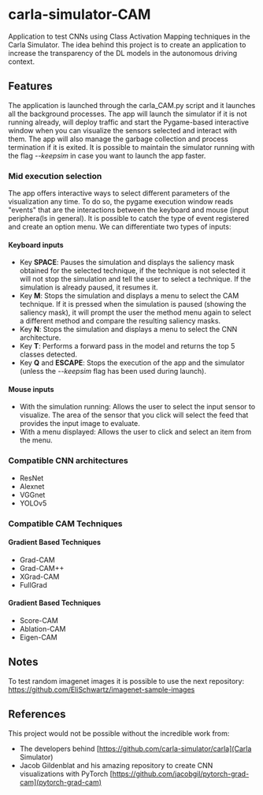# carla-simulator-CAM
Application to test CNNs using Class Activation Mapping techniques in the Carla Simulator.
The idea behind this project is to create an application to increase the transparency of the DL models in the autonomous driving context.

## Features
The application is launched through the carla_CAM.py script and it launches all the background processes.
The app will launch the simulator if it is not running already, will deploy traffic and start the Pygame-based interactive window when you can visualize the sensors selected and interact with them.
The app will also manage the garbage collection and process termination if it is exited. It is possible to maintain the simulator running with the flag *--keepsim* in case you want to launch the app faster.

### Mid execution selection
The app offers interactive ways to select different parameters of the visualization any time. To do so, the pygame execution window reads "events" that are the interactions between the keyboard and mouse (input periphera(ls in general). It is possible to catch the type of event registered and create an option menu. We can differentiate two types of inputs: 
#### Keyboard inputs
- Key **SPACE**: Pauses the simulation and displays the saliency mask obtained for the selected technique, if the technique is not selected it will not stop the simulation and tell the user to select a technique. If the simulation is already paused, it resumes it.
- Key **M**: Stops the simulation and displays a menu to select the CAM technique. If it is pressed when the simulation is paused (showing the saliency mask), it will prompt the user the method menu again to select a different method and compare the resulting saliency masks.
- Key **N**: Stops the simulation and displays a menu to select the CNN architecture.
- Key **T**: Performs a forward pass in the model and returns the top 5 classes detected.
- Key **Q** and **ESCAPE**: Stops the execution of the app and the simulator (unless the *--keepsim* flag has been used during launch).

#### Mouse inputs
- With the simulation running: Allows the user to select the input sensor to visualize. The area of the sensor that you click will select the feed that provides the input image to evaluate.
- With a menu displayed: Allows the user to click and select an item from the menu.


### Compatible CNN architectures
- ResNet
- Alexnet
- VGGnet
- YOLOv5

### Compatible CAM Techniques
#### Gradient Based Techniques
- Grad-CAM
- Grad-CAM++
- XGrad-CAM
- FullGrad
#### Gradient Based Techniques
- Score-CAM
- Ablation-CAM
- Eigen-CAM


## Notes

To test random imagenet images it is possible to use the next repository:
https://github.com/EliSchwartz/imagenet-sample-images


## References
This project would not be possible without the incredible work from:
- The developers behind [https://github.com/carla-simulator/carla](Carla Simulator)
- Jacob Gildenblat and his amazing repository to create CNN visualizations with PyTorch [https://github.com/jacobgil/pytorch-grad-cam](pytorch-grad-cam)



